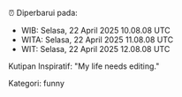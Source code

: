 ⏰ Diperbarui pada:
- WIB: Selasa, 22 April 2025 10.08.08 UTC
- WITA: Selasa, 22 April 2025 11.08.08 UTC
- WIT: Selasa, 22 April 2025 12.08.08 UTC

Kutipan Inspiratif:
"My life needs editing."


Kategori: funny

